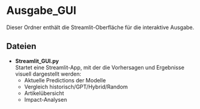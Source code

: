 # Ausgabe_GUI

Dieser Ordner enthält die Streamlit-Oberfläche für die interaktive Ausgabe.

## Dateien

- **Streamlit_GUI.py**  
  Startet eine Streamlit-App, mit der die Vorhersagen und Ergebnisse visuell dargestellt werden:
  - Aktuelle Predictions der Modelle
  - Vergleich historisch/GPT/Hybrid/Random
  - Artikelübersicht
  - Impact-Analysen
